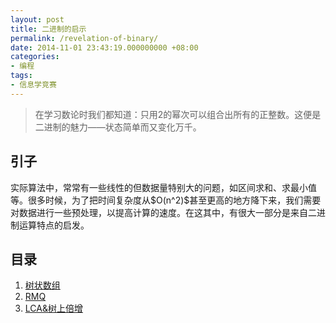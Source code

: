 ```yaml
---
layout: post
title: 二进制的启示
permalink: /revelation-of-binary/
date: 2014-11-01 23:43:19.000000000 +08:00
categories:
- 编程
tags:
- 信息学竞赛
---
```

<blockquote>
<p>在学习数论时我们都知道：只用2的幂次可以组合出所有的正整数。这便是二进制的魅力——状态简单而又变化万千。</p>
</blockquote>
<h2><strong>引子</strong></h2>
<p>实际算法中，常常有一些线性的但数据量特别大的问题，如区间求和、求最小值等。很多时候，为了把时间复杂度从$O(n^2)$甚至更高的地方降下来，我们需要对数据进行一些预处理，以提高计算的速度。在这其中，有很大一部分是来自二进制运算特点的启发。</p>
<h2><strong>目录</strong></h2>
<ol>
<li><a href="/archives/307">树状数组</a></li>
<li><a href="/archives/318">RMQ</a> </li>
<li><a href="/archives/324">LCA&amp;树上倍增</a></li>
</ol>
